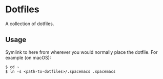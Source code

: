# Dotfiles

A collection of dotfiles. 

## Usage

Symlink to here from wherever you would normally place the dotfile. For example (on macOS):

```
$ cd ~
$ ln -s <path-to-dotfiles>/.spacemacs .spacemacs
```